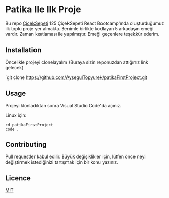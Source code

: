 # Patika Ile  Ilk Proje
Bu repo [ÇiçekSepeti](https://www.patika.dev/bootcamp) 125 ÇiçekSepeti React Bootcamp'ında  oluşturduğumuz ilk toplu proje yer almakta. Benimle birlikte kodlayan 5 arkadaşın emeği vardır. Zaman kısıtlaması ile yapılmıştır. Emeği geçenlere teşekkür ederim.



## Installation
Öncelikle projeyi clonelayalım (Buraya sizin reponuzdan attığınız link gelecek)

`git clone https://github.com/AysegulTopyurek/patikaFirstProject.git

## Usage

Projeyi klonladıktan sonra Visual Studio Code'da açınız.

Linux için:
```
cd patikaFirstProject
code .
```
## Contributing
Pull requestler kabul edilir. Büyük değişiklikler için, lütfen önce neyi değiştirmek istediğinizi tartışmak için bir konu yazınız.

## Licence

[MIT](https://opensource.org/licenses/MIT)

